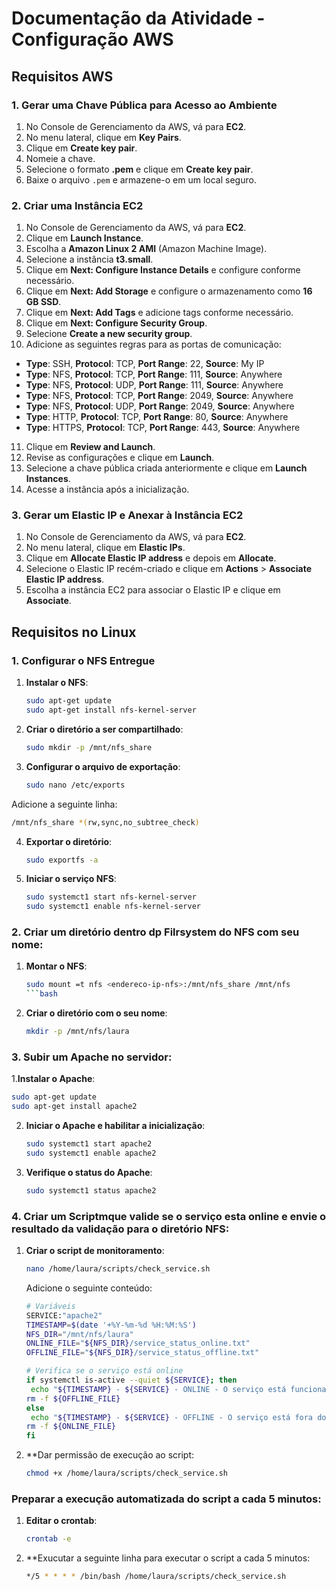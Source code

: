 # Documentação da Atividade - Configuração AWS

## Requisitos AWS

### 1. Gerar uma Chave Pública para Acesso ao Ambiente

1. No Console de Gerenciamento da AWS, vá para **EC2**.
2. No menu lateral, clique em **Key Pairs**.
3. Clique em **Create key pair**.
4. Nomeie a chave.
5. Selecione o formato **.pem** e clique em **Create key pair**.
6. Baixe o arquivo `.pem` e armazene-o em um local seguro.

### 2. Criar uma Instância EC2

1. No Console de Gerenciamento da AWS, vá para **EC2**.
2. Clique em **Launch Instance**.
3. Escolha a **Amazon Linux 2 AMI** (Amazon Machine Image).
4. Selecione a instância **t3.small**.
5. Clique em **Next: Configure Instance Details** e configure conforme necessário.
6. Clique em **Next: Add Storage** e configure o armazenamento como **16 GB SSD**.
7. Clique em **Next: Add Tags** e adicione tags conforme necessário.
8. Clique em **Next: Configure Security Group**.
9. Selecione **Create a new security group**.
10. Adicione as seguintes regras para as portas de comunicação:
   - **Type**: SSH, **Protocol**: TCP, **Port Range**: 22, **Source**: My IP
   - **Type**: NFS, **Protocol**: TCP, **Port Range**: 111, **Source**: Anywhere
   - **Type**: NFS, **Protocol**: UDP, **Port Range**: 111, **Source**: Anywhere
   - **Type**: NFS, **Protocol**: TCP, **Port Range**: 2049, **Source**: Anywhere
   - **Type**: NFS, **Protocol**: UDP, **Port Range**: 2049, **Source**: Anywhere
   - **Type**: HTTP, **Protocol**: TCP, **Port Range**: 80, **Source**: Anywhere
   - **Type**: HTTPS, **Protocol**: TCP, **Port Range**: 443, **Source**: Anywhere
11. Clique em **Review and Launch**.
12. Revise as configurações e clique em **Launch**.
13. Selecione a chave pública criada anteriormente e clique em **Launch Instances**.
14. Acesse a instância após a inicialização.

### 3. Gerar um Elastic IP e Anexar à Instância EC2

1. No Console de Gerenciamento da AWS, vá para **EC2**.
2. No menu lateral, clique em **Elastic IPs**.
3. Clique em **Allocate Elastic IP address** e depois em **Allocate**.
4. Selecione o Elastic IP recém-criado e clique em **Actions** > **Associate Elastic IP address**.
5. Escolha a instância EC2 para associar o Elastic IP e clique em **Associate**.

## Requisitos no Linux

### 1. Configurar o NFS Entregue

1. **Instalar o NFS**:
   ```bash
   sudo apt-get update
   sudo apt-get install nfs-kernel-server

2. **Criar o diretório a ser compartilhado**:
   ```bash
   sudo mkdir -p /mnt/nfs_share

3. **Configurar o arquivo de exportação**:
   ```bash
   sudo nano /etc/exports
   
Adicione a seguinte linha:
   ```bash
   /mnt/nfs_share *(rw,sync,no_subtree_check)
   ```

4. **Exportar o diretório**:
   ```bash
   sudo exportfs -a
      ```

5. **Iniciar o serviço NFS**:
   ```bash
   sudo systemct1 start nfs-kernel-server
   sudo systemct1 enable nfs-kernel-server
      ```

### 2. Criar um diretório dentro dp Filrsystem do NFS com seu nome:
1. **Montar o NFS**:
   ```bash
   sudo mount =t nfs <endereco-ip-nfs>:/mnt/nfs_share /mnt/nfs
   ```bash
2. **Criar o diretório com o seu nome**:
   ```bash
   mkdir -p /mnt/nfs/laura
   ```
   
### 3. Subir um Apache no servidor:
1.**Instalar o Apache**:
   ```bash
   sudo apt-get update
   sudo apt-get install apache2
   ```

2. **Iniciar o Apache e habilitar a inicialização**:
      ```bash
   sudo systemct1 start apache2
   sudo systemct1 enable apache2
   ```
      
3. **Verifique o status do Apache**:
      ```bash
   sudo systemct1 status apache2
   ```

### 4. Criar um Scriptmque valide se o serviço esta online e envie o resultado da validação para o diretório NFS:
1. **Criar o script de monitoramento**:
      ```bash
   nano /home/laura/scripts/check_service.sh
   ```
   Adicione o seguinte conteúdo:
      ```bash
   # Variáveis
      SERVICE:"apache2"
      TIMESTAMP=$(date '+%Y-%m-%d %H:%M:%S')
      NFS_DIR="/mnt/nfs/laura"
      ONLINE_FILE="${NFS_DIR}/service_status_online.txt"
      OFFLINE_FILE="${NFS_DIR}/service_status_offline.txt"

   # Verifica se o serviço está online
      if systemctl is-active --quiet ${SERVICE}; then
       echo "${TIMESTAMP} - ${SERVICE} - ONLINE - O serviço está funcionando corretamente." >> ${ONLINE_FILE}
    rm -f ${OFFLINE_FILE}
      else
       echo "${TIMESTAMP} - ${SERVICE} - OFFLINE - O serviço está fora do ar." >> ${OFFLINE_FILE}
    rm -f ${ONLINE_FILE}
      fi
   ```
2. **Dar permissão de execução ao script:
      ```bash
      chmod +x /home/laura/scripts/check_service.sh
   ```

### Preparar a execução automatizada do script a cada 5 minutos:
1. **Editar o crontab**:
      ```bash
      crontab -e
   ```

2. **Exucutar a seguinte linha para executar o script a cada 5 minutos:
      ```bash
      */5 * * * * /bin/bash /home/laura/scripts/check_service.sh
   ```
